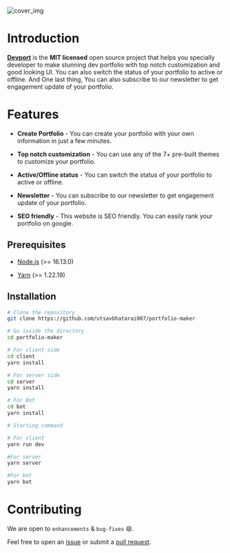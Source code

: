 
![cover_img](https://cdn.discordapp.com/attachments/1016056668884303903/1049693908550045746/og.png)

# Introduction 
[**Devport**](https://devport.me) is the **MIT licensed** open source project that helps you specially developer to make stunning dev portfolio with top notch customization and good looking UI. You can also switch the status of your portfolio to active or offline. And One last thing, You can also subscribe to our newsletter to get engagement update of your portfolio.

# Features

- **Create Portfolio** - You can create your portfolio with your own information in just a few minutes.

- **Top notch customization** - You can use any of the 7+ pre-built themes to customize your portfolio.

- **Active/Offline status** - You can switch the status of your portfolio to active or offline.

- **Newsletter** - You can subscribe to our newsletter to get engagement update of your portfolio.

- **SEO friendly** - This website is SEO friendly. You can easily rank your portfolio on google.



## Prerequisites

- [Node.js](https://nodejs.org/en/download/) (>= 16.13.0)

- [Yarn](https://classic.yarnpkg.com/en/docs/install/#windows-stable) (>= 1.22.19)

## Installation

```bash
# Clone the repository
git clone https://github.com/utsavbhatarai007/portfolio-maker

# Go inside the directory
cd portfolio-maker

# For client side
cd client
yarn install

# For server side
cd server
yarn install

# For Bot 
cd bot
yarn install

# Starting command

# For client 
yarn run dev 

#For server
yarn server

#For bot
yarn bot
```


# Contributing

We are open to `enhancements` & `bug-fixes` :smile:.

Feel free to open an [issue](https://github.com/utsavbhattarai007/portfolio-maker/issues) or submit a [pull request](https://github.com/utsavbhattarai007/portfolio-maker/pulls).

